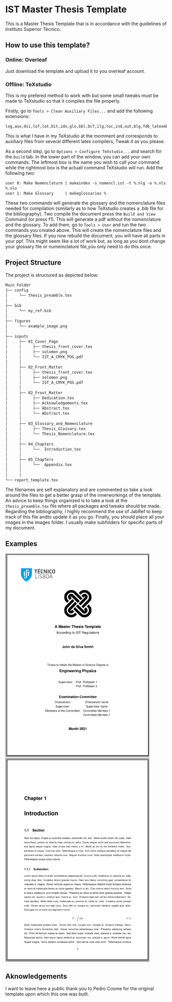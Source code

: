 # IST Master Thesis Template

This is a Master Thesis Template that is in accordance with the guidelines of Instituto Superior Técnico. 

## How to use this template?

### Online: Overleaf

Just download the template and upload it to you overleaf account.

### Offline: TeXstudio

This is my prefered method to work with but some small tweaks must be made to TeXstudio so that it compiles the file properly.

Firstly, go to `Tools > Clean Auxiliary Files...` and add the following extensions:
```
log,aux,dvi,lof,lot,bit,idx,glo,bbl,bcf,ilg,toc,ind,out,blg,fdb_latexmk,fls,run.xml,gz,log,synctex.gz,acn,acr,alg,glg,gls,glsdefs,ist,nlg,nlo,nls
```
This is what I have in my TeXstudio at the momment and corresponds to auxiliary files from several different latex compilers, Tweak it as you please.

As a second step, go to `Options > Configure TeXstudio...` and search for the `build` tab. In the lower part of the window, you can add your own commands. The leftmost box is the name you wish to call your command while the rightmost box is the actuall command TeXstudio will run. Add the following two:
```
user 0: Make Nomenclature | makeindex -s nomencl.ist -t %.nlg -o %.nls %.nlo
user 1: Make Glossary     | makeglossaries %
```

These two commands will generate the glossary and the nomenclature files needed for compilation (similarly as to how TeXstudio creates a .bib file for the bibliography).
Two compile the document press the `Build and View` Command (or press f1). This will generate a pdf without the nomenclature and the glossary. To add them, go to `Tools > User` and run the two commands you created above. This will create the nomenclature files and the glossary files. If you now rebuild the document, you will have all parts in your ppf. This might seem like a lot of work but, as long as you dont change your glossary file or numemclature file,you only need to do this once.


## Project Structure

The project is structured as depicted below:

```
Main Folder
├── config
│     └── thesis_preamble.tex
│ 
├── bib
│     └── my_ref.bib
│ 
├── figures
│     └── example_image.png
│
├── inputs
│     ├── 01_Cover_Page
│     │     ├── thesis_front_cover.tex
│     │     ├── solomon.png
│     │     └── IST_A_CMYK_POS.pdf
│     │
│     ├── 02_Front_Matter
│     │     ├── thesis_front_cover.tex
│     │     ├── solomon.png
│     │     └── IST_A_CMYK_POS.pdf
│     │
│     ├── 02_Front_Matter
│     │     ├── Dedication.tex
│     │     ├── Acknowledgements.tex
│     │     ├── Abstract.tex
│     │     └── Abstract.tex
│     │
│     ├── 03_Glossary_and_Nomenclature
│     │     ├── Thesis_Glossary.tex
│     │     └── Thesis_Nomenclature.tex
│     │
│     ├── 04_Chapters
│     │     └──  Introduction.tex
│     │
│     ├── 05_Chapters
│     │     └──  Appendix.tex
│     │    
│     │
└── report_template.tex
```

The filenames are self explanatory and are commented so take a look around the files to get a better grasp of the innerworkings of the template. An advice to keep things organized is to take a look at the `thesis_preamble.tex` file where all packages and tweaks should be made. Regarding the bibliography, I highly recommend the use of JabRef to keep track of this file andto update it as you go. Finally, you should place all your images in the images folder. I usually make subfolders for specific parts of my document.

## Examples
  <p float="left">
  <img src="examples/front_page_example.png" width="450" />
  <img src="examples/chapter_example.png" width="450" />
</p>
  
## Aknowledgements

I want to leave here a public thank you to Pedro Cosme for the original template upon which this one was built.
